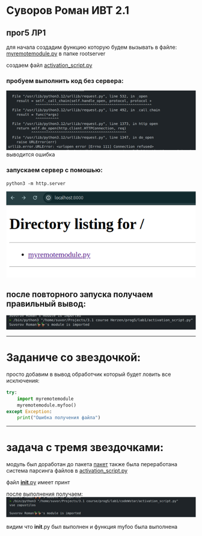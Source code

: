# Суворов Роман ИВТ 2.1 
## прог5 ЛР1

для начала создадим функцию которую будем вызывать в файле: [myremotemodule.py](code/rootserver/myremotemodule.py) в папке rootserver

создаем файл [activation_script.py](code/activation_script.py)


### пробуем выполнить код без сервера:
![](photos/image%20copy%202.png)
выводится ошибка




### запускаем сервер с помошью:
```text
python3 -m http.server
```
![](photos/image.png)


## после повторного запуска получаем правильный вывод:
![](photos/image%20copy%203.png)

---

# Заданиче со звездочкой:

просто добавим в вывод обработчик который будет ловить все исключения:
```py
try:
    import myremotemodule
    myremotemodule.myfoo()
except Exception:  
    print("Ошибка получения файла")
```

---

# задача с тремя звездочками:
модуль был доработан до пакета [пакет](codeWstar/myremotepackage)
также была переработана система парсинга файлов в [activation_script.py](codeWstar/activation_script.py)

файл [__init__.py](codeWstar/myremotepackage/__init__.py) имеет принт

после выполнения получаем:
![](photos/image%20copy%204.png)

видим что __init__.py был выполнен и функция myfoo была выполнена 